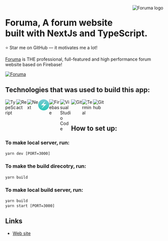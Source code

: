 <a href="https://aimeos.org/">
    <img src="http://www.upsara.com/images/k387768_.png" alt="Foruma logo" title="Foruma" align="right" height="60" />
</a>

# Foruma, A forum website built with NextJs and TypeScript.

:star: Star me on GitHub — it motivates me a lot!

[Foruma](https://foruma.vercel.app/) is THE professional, full-featured and
high performance forum website based on Firebase!

[![Foruma](https://gcdnb.pbrd.co/images/OAnFOo2WYgco.png?o=1)](https://foruma.vercel.app/)

## Technologies that was used to build this app:

<img align="left" title='TypeScript' alt="TypeScript" width="35px" src="https://upload.wikimedia.org/wikipedia/commons/4/4c/Typescript_logo_2020.svg" />
<img align="left" title='React' alt="React" width="35px" src="https://upload.wikimedia.org/wikipedia/commons/a/a7/React-icon.svg" />
<img align="left" title='Next' alt="Next" width="35px" src="https://www.svgrepo.com/show/354113/nextjs-icon.svg" />
<img align="left" title='ChakraUI' alt="ChakraUI" width="35px" src="https://raw.githubusercontent.com/chakra-ui/chakra-ui/main/logo/logomark-colored.svg" />
<img align="left" title='Firebase' alt="Firebase" width="35px" src="https://seeklogo.com/images/F/firebase-logo-402F407EE0-seeklogo.com.png" />
<img align="left" title='Visual Studio Code' alt="Visual Studio Code" width="35px" src="https://upload.wikimedia.org/wikipedia/commons/9/9a/Visual_Studio_Code_1.35_icon.svg" />
<img align="left" title='Git' alt="Git" width="35px" src="https://upload.wikimedia.org/wikipedia/commons/3/3f/Git_icon.svg" />
<img align="left" title='Terminal' alt="Terminal" width="35px" src="https://upload.wikimedia.org/wikipedia/commons/thumb/d/d8/High-contrast-utilities-terminal.svg/1024px-High-contrast-utilities-terminal.svg.png" />
<img align="left" title='Github' alt="Github" width="35px" src="https://github.githubassets.com/images/modules/logos_page/Octocat.png" />

<br >
<br >
<br >

## How to set up:

### To make local server, run:

```
yarn dev [PORT=3000]
```

### To make the build direcotry, run:

```
yarn build
```

### To make local build server, run:

```
yarn build
yarn start [PORT=3000]
```

## Links

-   [Web site](https://foruma.vercel.app)
